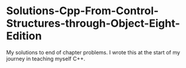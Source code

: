 # Solutions-Cpp-From-Control-Structures-through-Object-Eight-Edition
My solutions to end of chapter problems. I wrote this at the start of my journey in teaching myself C++.
